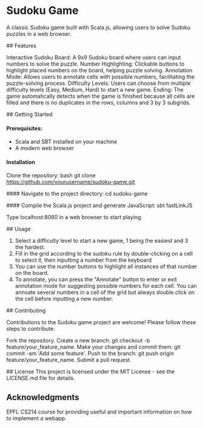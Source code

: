 # Sudoku Game

A classic Sudoku game built with Scala.js, allowing users to solve Sudoku puzzles in a web browser. 

## Features

Interactive Sudoku Board: A 9x9 Sudoku board where users can input numbers to solve the puzzle.
Number Highlighting: Clickable buttons to highlight placed numbers on the board, helping puzzle solving.
Annotation Mode: Allows users to annotate cells with possible numbers, facilitating the puzzle-solving process.
Difficulty Levels: Users can choose from multiple difficulty levels (Easy, Medium, Hard) to start a new game.
Ending: The game automatically detects when the game is finished because all cells are filled and there is no duplicates in the rows, columns and 3 by 3 subgrids.



## Getting Started

#### Prerequisites:
- Scala and SBT installed on your machine
- A modern web browser

#### Installation
Clone the repository:
bash
git clone https://github.com/yourusername/sudoku-game.git

#### Navigate to the project directory:
cd sudoku-game

#### Compile the Scala.js project and generate JavaScript:
sbt fastLinkJS

Type localhost:8080 in a web browser to start playing.



## Usage

1. Select a difficulty level to start a new game, 1 being the easiest and 3 the hardest.
2. Fill in the grid according to the sudoku rule by double-clicking on a cell to select it, then inputting a number from the keyboard
3. You can use the number buttons to highlight all instances of that number on the board.
4. To annotate, you can press the "Annotate" button to enter or exit annotation mode for suggesting possible numbers for each cell. You can annoate several numbers in a cell of the grid but always double.click on the cell before inputting a new number.



## Contributing

Contributions to the Sudoku game project are welcome! Please follow these steps to contribute:

Fork the repository.
Create a new branch: git checkout -b feature/your_feature_name.
Make your changes and commit them: git commit -am 'Add some feature'.
Push to the branch: git push origin feature/your_feature_name.
Submit a pull request.


## License
This project is licensed under the MIT License - see the LICENSE.md file for details.

## Acknowledgments
EPFL CS214 course for providing useful and important information on how to implement a webapp.
